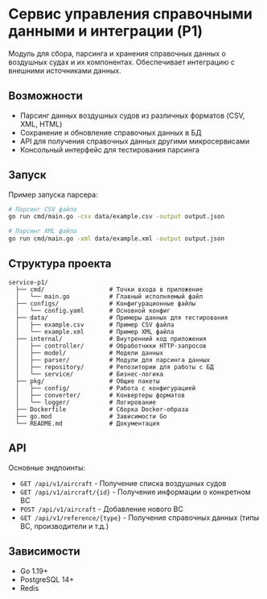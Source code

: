 # Сервис управления справочными данными и интеграции (P1)

Модуль для сбора, парсинга и хранения справочных данных о воздушных судах и их компонентах. Обеспечивает интеграцию с внешними источниками данных.

## Возможности

- Парсинг данных воздушных судов из различных форматов (CSV, XML, HTML)
- Сохранение и обновление справочных данных в БД
- API для получения справочных данных другими микросервисами
- Консольный интерфейс для тестирования парсинга

## Запуск

Пример запуска парсера:

```bash
# Парсинг CSV файла
go run cmd/main.go -csv data/example.csv -output output.json

# Парсинг XML файла
go run cmd/main.go -xml data/example.xml -output output.json
```

## Структура проекта

```
service-p1/
  ├── cmd/                  # Точки входа в приложение
  │   └── main.go           # Главный исполняемый файл
  ├── configs/              # Конфигурационные файлы
  │   └── config.yaml       # Основной конфиг
  ├── data/                 # Примеры данных для тестирования
  │   ├── example.csv       # Пример CSV файла
  │   └── example.xml       # Пример XML файла
  ├── internal/             # Внутренний код приложения
  │   ├── controller/       # Обработчики HTTP-запросов
  │   ├── model/            # Модели данных
  │   ├── parser/           # Модули для парсинга данных
  │   ├── repository/       # Репозитории для работы с БД
  │   └── service/          # Бизнес-логика
  ├── pkg/                  # Общие пакеты
  │   ├── config/           # Работа с конфигурацией
  │   ├── converter/        # Конвертеры форматов
  │   └── logger/           # Логирование
  ├── Dockerfile            # Сборка Docker-образа
  ├── go.mod                # Зависимости Go
  └── README.md             # Документация
```

## API

Основные эндпоинты:

- `GET /api/v1/aircraft` - Получение списка воздушных судов
- `GET /api/v1/aircraft/{id}` - Получение информации о конкретном ВС
- `POST /api/v1/aircraft` - Добавление нового ВС
- `GET /api/v1/reference/{type}` - Получение справочных данных (типы ВС, производители и т.д.)

## Зависимости

- Go 1.19+
- PostgreSQL 14+
- Redis 